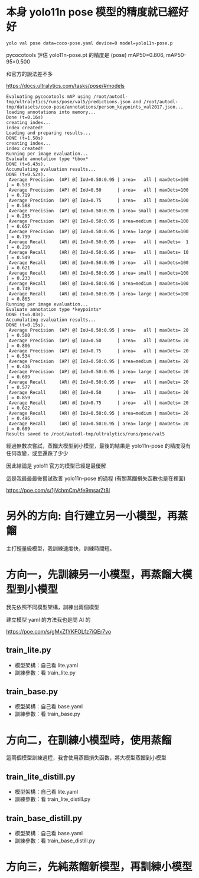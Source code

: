 # 本身 yolo11n pose 模型的精度就已經好好

```
yolo val pose data=coco-pose.yaml device=0 model=yolo11n-pose.p
```

pycocotools 評估 yolo11n-pose.pt 的精度是 (pose) mAP50=0.806, mAP50-95=0.500

和官方的說法差不多

https://docs.ultralytics.com/tasks/pose/#models

```
Evaluating pycocotools mAP using /root/autodl-tmp/ultralytics/runs/pose/val5/predictions.json and /root/autodl-tmp/datasets/coco-pose/annotations/person_keypoints_val2017.json...
loading annotations into memory...
Done (t=0.16s)
creating index...
index created!
Loading and preparing results...
DONE (t=1.58s)
creating index...
index created!
Running per image evaluation...
Evaluate annotation type *bbox*
DONE (t=6.43s).
Accumulating evaluation results...
DONE (t=0.52s).
 Average Precision  (AP) @[ IoU=0.50:0.95 | area=   all | maxDets=100 ] = 0.533
 Average Precision  (AP) @[ IoU=0.50      | area=   all | maxDets=100 ] = 0.719
 Average Precision  (AP) @[ IoU=0.75      | area=   all | maxDets=100 ] = 0.588
 Average Precision  (AP) @[ IoU=0.50:0.95 | area= small | maxDets=100 ] = 0.205
 Average Precision  (AP) @[ IoU=0.50:0.95 | area=medium | maxDets=100 ] = 0.657
 Average Precision  (AP) @[ IoU=0.50:0.95 | area= large | maxDets=100 ] = 0.799
 Average Recall     (AR) @[ IoU=0.50:0.95 | area=   all | maxDets=  1 ] = 0.210
 Average Recall     (AR) @[ IoU=0.50:0.95 | area=   all | maxDets= 10 ] = 0.549
 Average Recall     (AR) @[ IoU=0.50:0.95 | area=   all | maxDets=100 ] = 0.621
 Average Recall     (AR) @[ IoU=0.50:0.95 | area= small | maxDets=100 ] = 0.233
 Average Recall     (AR) @[ IoU=0.50:0.95 | area=medium | maxDets=100 ] = 0.749
 Average Recall     (AR) @[ IoU=0.50:0.95 | area= large | maxDets=100 ] = 0.865
Running per image evaluation...
Evaluate annotation type *keypoints*
DONE (t=6.03s).
Accumulating evaluation results...
DONE (t=0.15s).
 Average Precision  (AP) @[ IoU=0.50:0.95 | area=   all | maxDets= 20 ] = 0.500
 Average Precision  (AP) @[ IoU=0.50      | area=   all | maxDets= 20 ] = 0.806
 Average Precision  (AP) @[ IoU=0.75      | area=   all | maxDets= 20 ] = 0.534
 Average Precision  (AP) @[ IoU=0.50:0.95 | area=medium | maxDets= 20 ] = 0.436
 Average Precision  (AP) @[ IoU=0.50:0.95 | area= large | maxDets= 20 ] = 0.609
 Average Recall     (AR) @[ IoU=0.50:0.95 | area=   all | maxDets= 20 ] = 0.577
 Average Recall     (AR) @[ IoU=0.50      | area=   all | maxDets= 20 ] = 0.859
 Average Recall     (AR) @[ IoU=0.75      | area=   all | maxDets= 20 ] = 0.622
 Average Recall     (AR) @[ IoU=0.50:0.95 | area=medium | maxDets= 20 ] = 0.496
 Average Recall     (AR) @[ IoU=0.50:0.95 | area= large | maxDets= 20 ] = 0.689
Results saved to /root/autodl-tmp/ultralytics/runs/pose/val5
```

經過無數次嘗試，蒸餾大模型到小模型，最後的結果是 yolo11n-pose 的精度沒有任何改變，或至還跌了少少

因此結論是 yolo11 官方的模型已經是最優解

這是我最最最後嘗試改善 yolo11n-pose 的過程 (有關蒸餾損失函數也是在裡面)

https://poe.com/s/1jVchmCmAfe9msarZt8l

# 另外的方向: 自行建立另一小模型，再蒸餾

主打輕量級模型，我訓練速度快，訓練時間短。

# 方向一，先訓練另一小模型，再蒸餾大模型到小模型

我先依照不同模型架構，訓練出兩個模型

建立模型 yaml 的方法我也是問 AI 的

https://poe.com/s/gMxZfYKFOLfz7iQEr7vo

## train_lite.py

- 模型架構：自己看 lite.yaml
- 訓練參數：看 train_lite.py

## train_base.py

- 模型架構：自己看 base.yaml
- 訓練參數：看 train_base.py

# 方向二，在訓練小模型時，使用蒸餾

這兩個模型訓練過程，我會使用蒸餾損失函數，將大模型蒸餾到小模型

## train_lite_distill.py

- 模型架構：自己看 lite.yaml
- 訓練參數：看 train_lite_distill.py

## train_base_distill.py

- 模型架構：自己看 base.yaml
- 訓練參數：看 train_base_distill.py


# 方向三，先純蒸餾新模型，再訓練小模型








